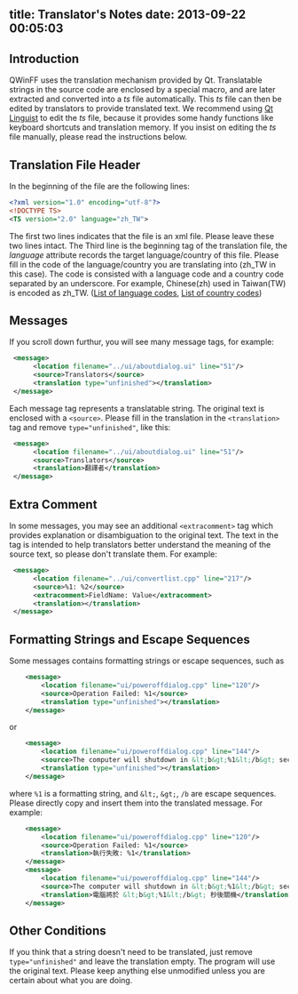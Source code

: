 title: Translator's Notes
date: 2013-09-22 00:05:03
---

Introduction
------------

QWinFF uses the translation mechanism provided by Qt. Translatable strings in the source code are enclosed by a special macro, and are later extracted and converted into a *ts* file automatically. This *ts* file can then be edited by translators to provide translated text. We recommend using [Qt Linguist](http://qt-apps.org/content/show.php/Qt+Linguist+Download?content=89360) to edit the *ts* file, because it provides some handy functions like keyboard shortcuts and translation memory. If you insist on editing the *ts* file manually, please read the instructions below.

Translation File Header
-----------------------

In the beginning of the file are the following lines:

```xml
<?xml version="1.0" encoding="utf-8"?>
<!DOCTYPE TS>
<TS version="2.0" language="zh_TW">
```

The first two lines indicates that the file is an xml file. Please leave these two lines intact. The Third line is the beginning tag of the translation file, the _language_ attribute records the target language/country of this file. Please fill in the code of the language/country you are translating into (zh_TW in this case). The code is consisted with a language code and a country code separated by an underscore. For example, Chinese(zh) used in Taiwan(TW) is encoded as zh_TW. ([List of language codes](http://www.gnu.org/software/gettext/manual/gettext.html#Language-Codes), [List of country codes](http://www.gnu.org/software/gettext/manual/gettext.html#Country-Codes))

Messages
--------

If you scroll down furthur, you will see many message tags, for example:

```xml
 <message>
	  <location filename="../ui/aboutdialog.ui" line="51"/>
	  <source>Translators</source>
	  <translation type="unfinished"></translation>
 </message>
```

Each message tag represents a translatable string. The original text is enclosed with a `<source>`. Please fill in the translation in the `<translation>` tag and remove `type="unfinished"`, like this:
```xml
 <message>
	  <location filename="../ui/aboutdialog.ui" line="51"/>
	  <source>Translators</source>
	  <translation>翻譯者</translation>
 </message>
```

Extra Comment
-------------

In some messages, you may see an additional `<extracomment>` tag which provides explanation or disambiguation to the original text. The text in the tag is intended to help translators better understand the meaning of the source text, so please don't translate them. For example:

```xml
 <message>
	  <location filename="../ui/convertlist.cpp" line="217"/>
	  <source>%1: %2</source>
	  <extracomment>FieldName: Value</extracomment>
	  <translation></translation>
 </message>
```

Formatting Strings and Escape Sequences
---------------------------------------

Some messages contains formatting strings or escape sequences, such as

```xml
    <message>
        <location filename="ui/poweroffdialog.cpp" line="120"/>
        <source>Operation Failed: %1</source>
        <translation type="unfinished"></translation>
    </message>
```

or

```xml
    <message>
        <location filename="ui/poweroffdialog.cpp" line="144"/>
        <source>The computer will shutdown in &lt;b&gt;%1&lt;/b&gt; seconds</source>
        <translation type="unfinished"></translation>
    </message>
```

where `%1` is a formatting string, and `&lt;`, `&gt;`, `/b` are escape sequences. Please directly copy and insert them into the translated message. For example:

```xml
    <message>
        <location filename="ui/poweroffdialog.cpp" line="120"/>
        <source>Operation Failed: %1</source>
        <translation>執行失敗: %1</translation>
    </message>
    <message>
        <location filename="ui/poweroffdialog.cpp" line="144"/>
        <source>The computer will shutdown in &lt;b&gt;%1&lt;/b&gt; seconds</source>
        <translation>電腦將於 &lt;b&gt;%1&lt;/b&gt; 秒後關機</translation>
    </message>
```

Other Conditions
----------------

If you think that a string doesn't need to be translated, just remove `type="unfinished"` and leave the translation empty. The program will use the original text. Please keep anything else unmodified unless you are certain about what you are doing.
